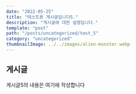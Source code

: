 ```yaml
---
date: "2022-05-25"
title: "테스트용 게시글입니다5."
description: "게시글에 대한 설명입니다."
template: "post"
path: "/posts/uncategorized/test_5"
category: "uncategorized"
thumbnailImage: ../../images/alien-monster.webp
---
```


## 게시글

게시글5의 내용은 여기에 작성합니다